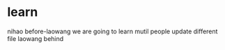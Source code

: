 # learn
nihao
before-laowang
we are going to learn mutil people update different file laowang
behind
